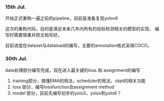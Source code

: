 ### 15th Jul.
开始正式重构一遍之前的pipeline，目前是准备复现yolov6

这次的重构代码，目的是满足未来几年内所有的目标检测相关的模型的实现，
编写时需要慎重并把文档写好。

目前进度在dataset与dataload的编写，主要的annotation格式采用COCO。

### 30th Jul.
data处理部分编写完成，现在进入最关键的loss 和 assignment的编写

1. training部分，搞懂EMA的用法，scheduler的用法，ckpt的相关功能
2. loss 部分，编写lossfunction及assignment method
3. model 部分，目前先编写初步的yolo3，yolox和yolo6？